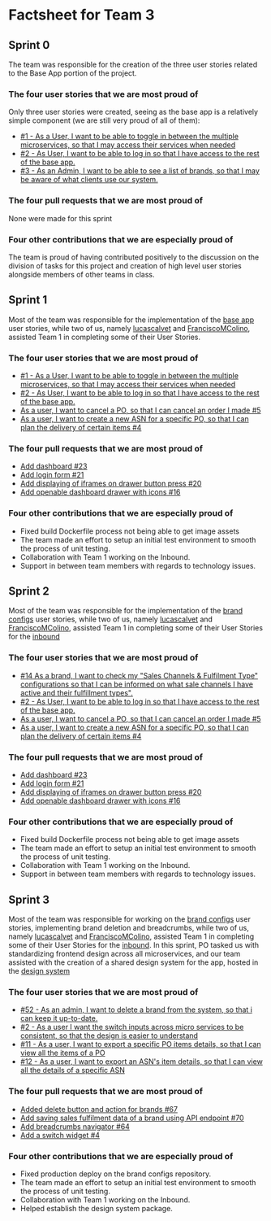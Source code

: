 # Factsheet for Team 3

## Sprint 0

The team was responsible for the creation of the three user stories related to the Base App portion of the project.

### The four user stories that we are most proud of

Only three user stories were created, seeing as the base app is a relatively simple component (we are still very proud of all of them):

- [#1 - As a User, I want to be able to toggle in between the multiple microservices, so that I may access their services when needed](https://github.com/FEUP-MEIC-DS-2022-1MEIC01/base-app/issues/1)
- [#2 - As User, I want to be able to log in so that I have access to the rest of the base app.](https://github.com/FEUP-MEIC-DS-2022-1MEIC01/base-app/issues/2)
- [#3 - As an Admin, I want to be able to see a list of brands, so that I may be aware of what clients use our system.](https://github.com/FEUP-MEIC-DS-2022-1MEIC01/base-app/issues/3)

### The four pull requests that we are most proud of

None were made for this sprint

### Four other contributions that we are especially proud of

The team is proud of having contributed positively to the discussion on the division of tasks for this project and creation of high level user stories alongside members of other teams in class.

## Sprint 1

Most of the team was responsible for the implementation of the [base app](https://github.com/FEUP-MEIC-DS-2022-1MEIC01/base-app) user stories, while two of us, namely [lucascalvet](https://github.com/lucascalvet) and [FranciscoMColino](https://github.com/FranciscoMColino), assisted Team 1 in completing some of their User Stories.

### The four user stories that we are most proud of

- [#1 - As a User, I want to be able to toggle in between the multiple microservices, so that I may access their services when needed](https://github.com/FEUP-MEIC-DS-2022-1MEIC01/base-app/issues/1)
- [#2 - As User, I want to be able to log in so that I have access to the rest of the base app.](https://github.com/FEUP-MEIC-DS-2022-1MEIC01/base-app/issues/2)
- [As a user, I want to cancel a PO, so that I can cancel an order I made #5](https://github.com/FEUP-MEIC-DS-2022-1MEIC01/inbound/issues/5)
- [As a user, I want to create a new ASN for a specific PO, so that I can plan the delivery of certain items #4](https://github.com/FEUP-MEIC-DS-2022-1MEIC01/inbound/issues/4)

### The four pull requests that we are most proud of

- [Add dashboard #23](https://github.com/FEUP-MEIC-DS-2022-1MEIC01/base-app/pull/23)
- [Add login form #21](https://github.com/FEUP-MEIC-DS-2022-1MEIC01/base-app/pull/21)
- [Add displaying of iframes on drawer button press #20](https://github.com/FEUP-MEIC-DS-2022-1MEIC01/base-app/pull/20)
- [Add openable dashboard drawer with icons #16](https://github.com/FEUP-MEIC-DS-2022-1MEIC01/base-app/pull/16)

### Four other contributions that we are especially proud of

- Fixed build Dockerfile process not being able to get image assets
- The team made an effort to setup an initial test environment to smooth the process of unit testing.
- Collaboration with Team 1 working on the Inbound.
- Support in between team members with regards to technology issues.

## Sprint 2

Most of the team was responsible for the implementation of the [brand configs](https://github.com/FEUP-MEIC-DS-2022-1MEIC01/brand-configs) user stories, while two of us, namely [lucascalvet](https://github.com/lucascalvet) and [FranciscoMColino](https://github.com/FranciscoMColino), assisted Team 1 in completing some of their User Stories for the [inbound](https://github.com/FEUP-MEIC-DS-2022-1MEIC01/inbound)

### The four user stories that we are most proud of

- [#14 As a brand, I want to check my "Sales Channels & Fulfilment Type" configurations so that I can be informed on what sale channels I have active and their fulfillment types".](https://github.com/FEUP-MEIC-DS-2022-1MEIC01/brand-configs/issues/14)
- [#2 - As User, I want to be able to log in so that I have access to the rest of the base app.](https://github.com/FEUP-MEIC-DS-2022-1MEIC01/base-app/issues/2)
- [As a user, I want to cancel a PO, so that I can cancel an order I made #5](https://github.com/FEUP-MEIC-DS-2022-1MEIC01/inbound/issues/5)
- [As a user, I want to create a new ASN for a specific PO, so that I can plan the delivery of certain items #4](https://github.com/FEUP-MEIC-DS-2022-1MEIC01/inbound/issues/4)

### The four pull requests that we are most proud of

- [Add dashboard #23](https://github.com/FEUP-MEIC-DS-2022-1MEIC01/base-app/pull/23)
- [Add login form #21](https://github.com/FEUP-MEIC-DS-2022-1MEIC01/base-app/pull/21)
- [Add displaying of iframes on drawer button press #20](https://github.com/FEUP-MEIC-DS-2022-1MEIC01/base-app/pull/20)
- [Add openable dashboard drawer with icons #16](https://github.com/FEUP-MEIC-DS-2022-1MEIC01/base-app/pull/16)

### Four other contributions that we are especially proud of

- Fixed build Dockerfile process not being able to get image assets
- The team made an effort to setup an initial test environment to smooth the process of unit testing.
- Collaboration with Team 1 working on the Inbound.
- Support in between team members with regards to technology issues.

## Sprint 3

Most of the team was responsible for working on the [brand configs](https://github.com/FEUP-MEIC-DS-2022-1MEIC01/brand-configs) user stories, implementing brand deletion and breadcrumbs, while two of us, namely [lucascalvet](https://github.com/lucascalvet) and [FranciscoMColino](https://github.com/FranciscoMColino), assisted Team 1 in completing some of their User Stories for the [inbound](https://github.com/FEUP-MEIC-DS-2022-1MEIC01/inbound). In this sprint, PO tasked us with standardizing frontend design across all microservices, and our team assisted with the creation of a shared design system for the app, hosted in the [design system](https://github.com/FEUP-MEIC-DS-2022-1MEIC01/design-system)

### The four user stories that we are most proud of

- [#52 - As an admin, I want to delete a brand from the system, so that i can keep it up-to-date.](https://github.com/FEUP-MEIC-DS-2022-1MEIC01/brand-configs/issues/52)
- [#2 - As a user I want the switch inputs across micro services to be consistent, so that the design is easier to understand ](https://github.com/FEUP-MEIC-DS-2022-1MEIC01/design-system/issues/2)
- [#11 - As a user, I want to export a specific PO items details, so that I can view all the items of a PO](https://github.com/FEUP-MEIC-DS-2022-1MEIC01/inbound/issues/11)
- [#12 - As a user, I want to export an ASN's item details, so that I can view all the details of a specific ASN](https://github.com/FEUP-MEIC-DS-2022-1MEIC01/inbound/issues/12)

### The four pull requests that we are most proud of

- [Added delete button and action for brands #67](https://github.com/FEUP-MEIC-DS-2022-1MEIC01/brand-configs/pull/67)
- [Add saving sales fulfilment data of a brand using API endpoint #70](https://github.com/FEUP-MEIC-DS-2022-1MEIC01/brand-configs/pull/70)
- [Add breadcrumbs navigator #64](https://github.com/FEUP-MEIC-DS-2022-1MEIC01/brand-configs/pull/64)
- [Add a switch widget #4](https://github.com/FEUP-MEIC-DS-2022-1MEIC01/design-system/pull/4)

### Four other contributions that we are especially proud of

- Fixed production deploy on the brand configs repository.
- The team made an effort to setup an initial test environment to smooth the process of unit testing.
- Collaboration with Team 1 working on the Inbound.
- Helped establish the design system package.
